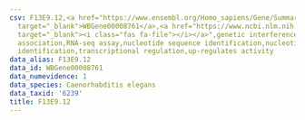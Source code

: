 ```yaml
---
csv: F13E9.12,<a href="https://www.ensembl.org/Homo_sapiens/Gene/Summary?db=core;g=WBGene00008761"
  target="_blank">WBGene00008761</a>,<a href="https://www.ncbi.nlm.nih.gov/pubmed/27496166"
  target="_blank"><i class="fas fa-file"></i></a>",genetic interference,functional
  association,RNA-seq assay,nucleotide sequence identification,nucleotide sequence
  identification,transcriptional regulation,up-regulates activity
data_alias: F13E9.12
data_id: WBGene00008761
data_numevidence: 1
data_species: Caenorhabditis elegans
data_taxid: '6239'
title: F13E9.12
---
```


